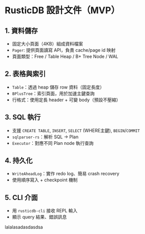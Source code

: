 # RusticDB 設計文件（MVP）

## 1. 資料儲存

- 固定大小頁面（4KB）組成資料檔案
- `Pager`: 提供頁面讀寫 API，負責 cache/page id 映射
- 頁面類型：Free / Table Heap / B+ Tree Node / WAL

## 2. 表格與索引

- `Table`：透過 heap 儲存 row 資料（固定長度）
- `BPlusTree`：索引頁面，用於加速主鍵查詢
- 行格式：使用定長 header + 可變 body（預設不壓縮）

## 3. SQL 執行

- 支援 `CREATE TABLE`, `INSERT`, `SELECT` (WHERE主鍵), `BEGIN`/`COMMIT`
- `sqlparser-rs`：解析 SQL → Plan
- `Executor`：對應不同 Plan node 執行查詢

## 4. 持久化

- `WriteAheadLog`：實作 redo log、簡易 crash recovery
- 使用順序寫入 + checkpoint 機制

## 5. CLI 介面

- 用 `rusticdb-cli` 接收 REPL 輸入
- 顯示 query 結果、錯誤訊息


lalalasadasdasdsa